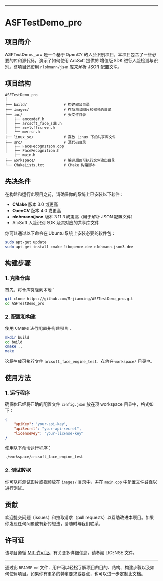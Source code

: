 
---

# ASFTestDemo_pro

## 项目简介

ASFTestDemo_pro 是一个基于 OpenCV 的人脸识别项目。本项目包含了一些必要的库和源代码，演示了如何使用 ArcSoft 提供的 增值版 SDK 进行人脸检测与识别。该项目还使用 `nlohmann/json` 库来解析 JSON 配置文件。

## 项目结构

```
ASFTestDemo_pro
│
├── build/                 # 构建输出目录
├── images/                # 存放测试图片和视频的目录
├── inc/                   # 头文件目录
│   ├── amcomdef.h
│   ├── arcsoft_face_sdk.h
│   ├── asvloffscreen.h
│   └── merror.h
├── linux_so/              # 存放 Linux 下的共享库文件
├── src/                   # 源代码目录
│   ├── FaceRecognition.cpp
│   ├── FaceRecognition.h
    ├── main.h
├── workspace/             # 编译后的可执行文件输出目录
└── CMakeLists.txt         # CMake 构建脚本
```

## 先决条件

在构建和运行此项目之前，请确保你的系统上已安装以下软件：

- **CMake** 版本 3.0 或更高
- **OpenCV** 版本 4.0 或更高
- **nlohmann/json** 版本 3.11.3 或更高（用于解析 JSON 配置文件）
- ArcSoft 人脸识别 SDK 及其对应的共享库文件

你可以通过以下命令在 Ubuntu 系统上安装必要的软件包：

```bash
sudo apt-get update
sudo apt-get install cmake libopencv-dev nlohmann-json3-dev
```

## 构建步骤

### 1. 克隆仓库

首先，将仓库克隆到本地：

```bash
git clone https://github.com/Mrjianning/ASFTestDemo_pro.git
cd ASFTestDemo_pro
```

### 2. 配置和构建

使用 CMake 进行配置并构建项目：

```bash
mkdir build
cd build
cmake ..
make
```

这将生成可执行文件 `arcsoft_face_engine_test`，存放在 `workspace/` 目录中。

## 使用方法

### 1. 运行程序

确保你已经将正确的配置文件 `config.json` 放在项 workspace 目录中，格式如下：

```json
{
    "apiKey": "your-api-key",
    "apiSecret": "your-api-secret",
    "licenseKey": "your-license-key"
}
```

使用以下命令运行程序：

```bash
./workspace/arcsoft_face_engine_test
```

### 2. 测试数据

你可以将测试图片或视频放在 `images/` 目录中，并在 `main.cpp` 中配置文件路径以进行测试。

## 贡献

欢迎提交问题（issues）和拉取请求（pull requests）以帮助改进本项目。如果你发现任何问题或有新的想法，请随时与我们联系。

## 许可证

该项目遵循 [MIT 许可证](LICENSE)。有关更多详细信息，请参阅 LICENSE 文件。

---

通过此 `README.md` 文件，用户可以轻松了解项目的目的、结构、构建步骤以及如何使用项目。如果你有更多的特定要求或要点，也可以进一步定制此文档。